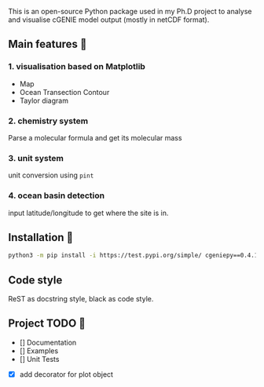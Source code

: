 This is an open-source Python package used in my Ph.D project to analyse and visualise cGENIE model output (mostly in netCDF format).


## Main features 🐛

### 1. visualisation based on Matplotlib
- Map
- Ocean Transection Contour 
- Taylor diagram

### 2. chemistry system
Parse a molecular formula and get its molecular mass

### 3. unit system
unit conversion using `pint`

### 4. ocean basin detection
input latitude/longitude to get where the site is in.


## Installation 🙂

```bash
python3 -m pip install -i https://test.pypi.org/simple/ cgeniepy==0.4.1
```

## Code style

ReST as docstring style, black as code style.

## Project TODO 🚩

- [] Documentation
- [] Examples
- [] Unit Tests
- [X] add decorator for plot object


